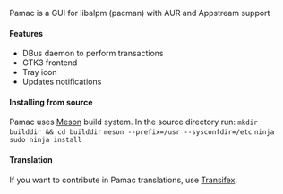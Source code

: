 Pamac is a GUI for libalpm (pacman) with AUR and Appstream support

#### Features

 - DBus daemon to perform transactions
 - GTK3 frontend
 - Tray icon
 - Updates notifications

#### Installing from source

Pamac uses [Meson](http://mesonbuild.com/index.html) build system.
In the source directory run:
`mkdir builddir && cd builddir`
`meson --prefix=/usr --sysconfdir=/etc`
`ninja`
`sudo ninja install`

#### Translation

If you want to contribute in Pamac translations, use [Transifex](https://www.transifex.com/manjarolinux/manjaro-pamac).
